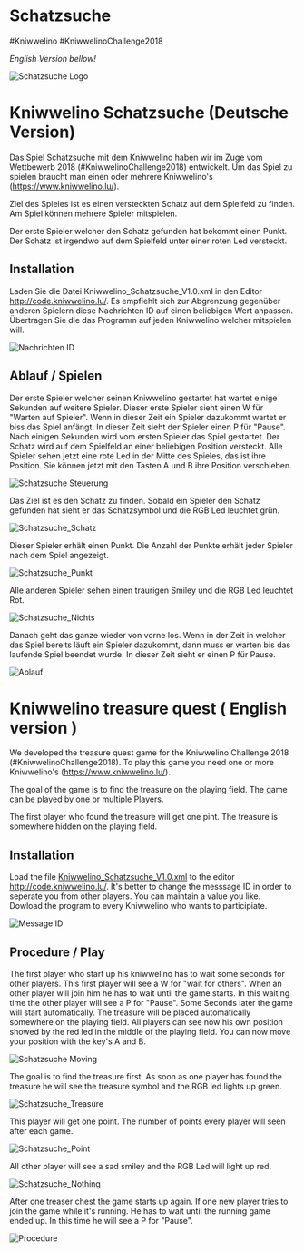 # Schatzsuche
#Kniwwelino
#KniwwelinoChallenge2018

_English Version bellow!_

![Schatzsuche Logo](Schatzsuche.JPG)

# Kniwwelino Schatzsuche (Deutsche Version)

Das Spiel Schatzsuche mit dem Kniwwelino haben wir im Zuge vom Wettbewerb 2018 (#KniwwelinoChallenge2018) entwickelt.
Um das Spiel zu spielen braucht man einen oder mehrere Kniwwelino's (https://www.kniwwelino.lu/).

Ziel des Spieles ist es einen versteckten Schatz auf dem Spielfeld zu finden. Am Spiel können mehrere Spieler mitspielen.

Der erste Spieler welcher den Schatz gefunden hat bekommt einen Punkt. Der Schatz ist irgendwo auf dem Spielfeld unter einer roten Led versteckt.

## Installation

Laden Sie die Datei Kniwwelino_Schatzsuche_V1.0.xml in den Editor http://code.kniwwelino.lu/. Es empfiehlt sich zur Abgrenzung gegenüber anderen Spielern diese Nachrichten ID auf einen beliebigen Wert anpassen. Übertragen Sie die das Programm auf jeden Kniwwelino welcher mitspielen will. 

![Nachrichten ID](Kniwwelino_Nachrichten_ID.JPG)

## Ablauf / Spielen

Der erste Spieler welcher seinen Kniwwelino gestartet hat wartet einige Sekunden auf weitere Spieler. Dieser erste Spieler sieht einen W für "Warten auf Spieler". Wenn in dieser Zeit ein Spieler dazukommt wartet er biss das Spiel anfängt. In dieser Zeit sieht der Spieler einen P für "Pause". Nach einigen Sekunden wird vom ersten Spieler das Spiel gestartet. Der Schatz wird auf dem Spielfeld an einer beliebigen Position versteckt. Alle Spieler sehen jetzt eine rote Led in der Mitte des Spieles, das ist ihre Position. Sie können jetzt mit den Tasten A und B ihre Position verschieben. 

![Schatzsuche Steuerung](Schatzsuche_Steuerung.JPG)

Das Ziel ist es den Schatz zu finden. Sobald ein Spieler den Schatz gefunden hat sieht er das Schatzsymbol und die RGB Led leuchtet grün. 

![Schatzsuche_Schatz](Schatzsuche_Schatz.JPG)

Dieser Spieler erhält einen Punkt. Die Anzahl der Punkte erhält jeder Spieler nach dem Spiel angezeigt.

![Schatzsuche_Punkt](Schatzsuche_Punkt.JPG)

Alle anderen Spieler sehen einen traurigen Smiley und die RGB Led leuchtet Rot. 

![Schatzsuche_Nichts](Schatzsuche_Nichtgefunden.JPG)

Danach geht das ganze wieder von vorne los. Wenn in der Zeit in welcher das Spiel bereits läuft ein Spieler dazukommt, dann muss er warten bis das laufende Spiel beendet wurde. In dieser Zeit sieht er einen P für Pause.

![Ablauf](Kniwwelino_Schatzsuche_Ablauf.JPG)



# Kniwwelino treasure quest ( English version )

We developed the treasure quest game for the Kniwwelino Challenge 2018 (#KniwwelinoChallenge2018).
To play this game you need one or more Kniwwelino's (https://www.kniwwelino.lu/).

The goal of the game is to find the treasure on the playing field. The game can be played by one or multiple Players.

The first player who found the treasure will get one pint. The treasure is somewhere hidden on the playing field.

## Installation

Load the file [Kniwwelino_Schatzsuche_V1.0.xml](Kniwwelino_Schatzsuche_V1.0.xml) to the editor http://code.kniwwelino.lu/. It's better to change the messsage ID in order to seperate you from other players. You can maintain a value you like. Dowload the program to every Kniwwelino who wants to participiate. 

![Message ID](Kniwwelino_Nachrichten_ID.JPG)

## Procedure / Play

The first player who start up his kniwwelino has to wait some seconds for other players. This first player will see a W for "wait for others". When an other player will join him he has to wait until the game starts. In this waiting time the other player will see a P for "Pause". Some Seconds later the game will start automatically. The treasure will be placed automatically somewhere on the playing field. All players can see now his own position showed by the red led in the middle of the playing field. You can now move your position with the key's A and B.

![Schatzsuche Moving](Schatzsuche_Steuerung.JPG)

The goal is to find the treasure first. As soon as one player has found the treasure he will see the treasure symbol and the RGB led lights up green.

![Schatzsuche_Treasure](Schatzsuche_Schatz.JPG)

This player will get one point. The number of points every player will seen after each game.

![Schatzsuche_Point](Schatzsuche_Punkt.JPG)

All other player will see a sad smiley and the RGB Led will light up red.

![Schatzsuche_Nothing](Schatzsuche_Nichtgefunden.JPG)

After one treaser chest the game starts up again. If one new player tries to join the game while it's running. He has to wait until the running game ended up. In this time he will see a P for "Pause".

![Procedure](Kniwwelino_Schatzsuche_Ablauf.JPG)




